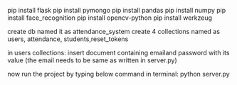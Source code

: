 pip install flask
pip install pymongo
pip install pandas
pip install numpy
pip install face_recognition
pip install opencv-python
pip install werkzeug

create db named it as attendance_system
create 4 collections named as users, attendance, students,reset_tokens

in users collections:
insert document containing emailand password with its value (the email needs to be same as written in server.py)

now run the project by typing below command in terminal:
python server.py 